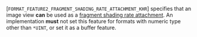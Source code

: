 [`FORMAT_FEATURE2_FRAGMENT_SHADING_RATE_ATTACHMENT_KHR`]
specifies that an image view  **can**  be used as a
[fragment shading rate
attachment](https://www.khronos.org/registry/vulkan/specs/1.3-extensions/html/vkspec.html#primsrast-fragment-shading-rate-attachment).
An implementation  **must**  not set this feature for formats with numeric
type other than `*UINT`, or set it as a buffer feature.
